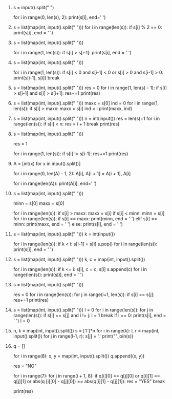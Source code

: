 1) s = input().split(" ")

   for i in range(0, len(s), 2):
   print(s[i], end=' ')

2) s = list(map(int, input().split(" ")))
   for i in range(len(s)):
   if s[i] % 2 == 0:
        print(s[i], end = ' ')

3) s = list(map(int, input().split(" ")))

   for i in range(1, len(s)):
   if s[i] > s[i-1]:
   print(s[i], end = ' ')

4) s = list(map(int, input().split(" ")))

   for i in range(1, len(s)):
   if s[i] < 0 and s[i-1] < 0 or s[i] > 0 and s[i-1] > 0:
   print(s[i-1], s[i])
   break

5) s = list(map(int, input().split(" ")))
   res = 0
   for i in range(1, len(s) - 1):
   if s[i] > s[i-1] and s[i] > s[i+1]:
   res+=1
   print(res)

6) s = list(map(int, input().split(" ")))
   maxx = s[0]
   ind = 0
   for i in range(1, len(s)):
   if s[i] > maxx:
   maxx = s[i]
   ind = i
   print(maxx, ind)

7) s = list(map(int, input().split(" ")))
   n = int(input())
   res = len(s)+1
   for i in range(len(s)):
   if s[i] < n:
   res = i + 1
   break
   print(res)
   
9) s = list(map(int, input().split(" ")))

   res = 1

   for i in range(1, len(s)):
   if s[i] != s[i-1]:
   res+=1
   print(res)
   
11) A = [int(x) for x in input().split()]

    for i in range(0, len(A) - 1, 2):
    A[i], A[i + 1] = A[i + 1], A[i]

    for i in range(len(A)):
    print(A[i], end=' ')
    
13) s = list(map(int, input().split(" ")))

    minn = s[0]
    maxx = s[0]

    for i in range(len(s)):
    if s[i] > maxx:
    maxx = s[i]
    if s[i] < minn:
    minn = s[i]
    for i in range(len(s)):
    if s[i] == maxx:
    print(minn, end = ' ')
    elif s[i] == minn:
    print(maxx, end = ' ')
    else:
    print(s[i], end = ' ')
    
15) s = list(map(int, input().split(" ")))
    k = int(input())

    for i in range(len(s)):
    if k < i:
    s[i-1] = s[i]
    s.pop()
    for i in range(len(s)):
    print(s[i], end = ' ')
    
17) s = list(map(int, input().split(" ")))
    k, c = map(int, input().split())

    for i in range(len(s)):
    if k <= i:
    s[i], c = c, s[i]
    s.append(c)
    for i in range(len(s)):
    print(s[i], end = ' ')
    
19) s = list(map(int, input().split(" ")))

    res = 0
    for i in range(len(s)):
    for j in range(i+1, len(s)):
    if s[i] == s[j]:
    res+=1
    print(res)
    
21) s = list(map(int, input().split(" ")))
    l = 0
    for i in range(len(s)):
    for j in range(len(s)):
    if s[i] == s[j] and i != j:
    l = 1
    break
    if l == 0:
    print(s[i], end = ' ')
    l = 0
    
23) n, k = map(int, input().split())
    s = ['I']*n
    for i in range(k):
    l, r = map(int, input().split())
    for j in range(l-1, r):
    s[j] = '.'
    print("".join(s))
    
25) q = []

    for i in range(8):
    x, y = map(int, input().split())
    q.append((x, y))

    res = "NO"

    for i in range(7):
    for j in range(i + 1, 8):
    if q[i][0] == q[j][0] or q[i][1] == q[j][1] or abs(q    [i][0] - q[j][0]) == abs(q[i][1] - q[j][1]):
    res = "YES"
    break

    print(res)
